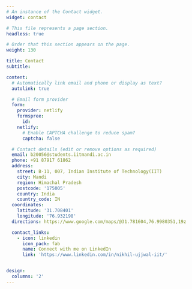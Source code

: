 ```yaml
---
# An instance of the Contact widget.
widget: contact

# This file represents a page section.
headless: true

# Order that this section appears on the page.
weight: 130

title: Contact
subtitle:

content:
  # Automatically link email and phone or display as text?
  autolink: true

  # Email form provider
  form:
    provider: netlify
    formspree:
      id:
    netlify:
      # Enable CAPTCHA challenge to reduce spam?
      captcha: false

  # Contact details (edit or remove options as required)
  email: b20056@students.iitmandi.ac.in
  phone: +91 87917 61862
  address:
    street: B-11, 007, Indian Institute of Technology(IIT)
    city: Mandi
    region: Himachal Pradesh
    postcode: '175005'
    country: India
    country_code: IN
  coordinates:
    latitude: '31.708401'
    longitude: '76.932198'
  directions: https://www.google.com/maps/@31.781604,76.9980351,19z

  contact_links:
    - icon: linkedin
      icon_pack: fab
      name: Connect with me on LinkedIn
      link: 'https://www.linkedin.com/in/nikhil-ujjwal-iit/'


design:
  columns: '2'
---
```

